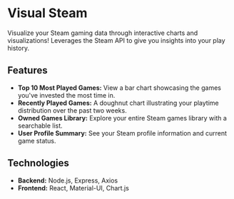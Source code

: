 # Visual Steam
Visualize your Steam gaming data through interactive charts and visualizations! Leverages the Steam API to give you insights into your play history.

## Features

* **Top 10 Most Played Games:** View a bar chart showcasing the games you've invested the most time in.
* **Recently Played Games:** A doughnut chart illustrating your playtime distribution over the past two weeks.
* **Owned Games Library:** Explore your entire Steam games library with a searchable list.
* **User Profile Summary:** See your Steam profile information and current game status.

## Technologies

* **Backend:** Node.js, Express, Axios 
* **Frontend:** React, Material-UI, Chart.js
